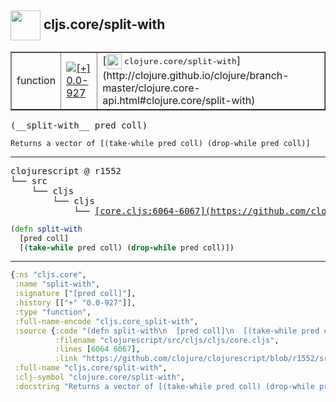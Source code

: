 ## <img width="48px" valign="middle" src="http://i.imgur.com/Hi20huC.png"> cljs.core/split-with

 <table border="1">
<tr>
<td>function</td>
<td><a href="https://github.com/cljsinfo/api-refs/tree/0.0-927"><img valign="middle" alt="[+] 0.0-927" src="https://img.shields.io/badge/+-0.0--927-lightgrey.svg"></a> </td>
<td>
[<img height="24px" valign="middle" src="http://i.imgur.com/1GjPKvB.png"> <samp>clojure.core/split-with</samp>](http://clojure.github.io/clojure/branch-master/clojure.core-api.html#clojure.core/split-with)
</td>
</tr>
</table>

 <samp>
(__split-with__ pred coll)<br>
</samp>

```
Returns a vector of [(take-while pred coll) (drop-while pred coll)]
```

---

 <pre>
clojurescript @ r1552
└── src
    └── cljs
        └── cljs
            └── <ins>[core.cljs:6064-6067](https://github.com/clojure/clojurescript/blob/r1552/src/cljs/cljs/core.cljs#L6064-L6067)</ins>
</pre>

```clj
(defn split-with
  [pred coll]
  [(take-while pred coll) (drop-while pred coll)])
```


---

```clj
{:ns "cljs.core",
 :name "split-with",
 :signature ["[pred coll]"],
 :history [["+" "0.0-927"]],
 :type "function",
 :full-name-encode "cljs.core_split-with",
 :source {:code "(defn split-with\n  [pred coll]\n  [(take-while pred coll) (drop-while pred coll)])",
          :filename "clojurescript/src/cljs/cljs/core.cljs",
          :lines [6064 6067],
          :link "https://github.com/clojure/clojurescript/blob/r1552/src/cljs/cljs/core.cljs#L6064-L6067"},
 :full-name "cljs.core/split-with",
 :clj-symbol "clojure.core/split-with",
 :docstring "Returns a vector of [(take-while pred coll) (drop-while pred coll)]"}

```
